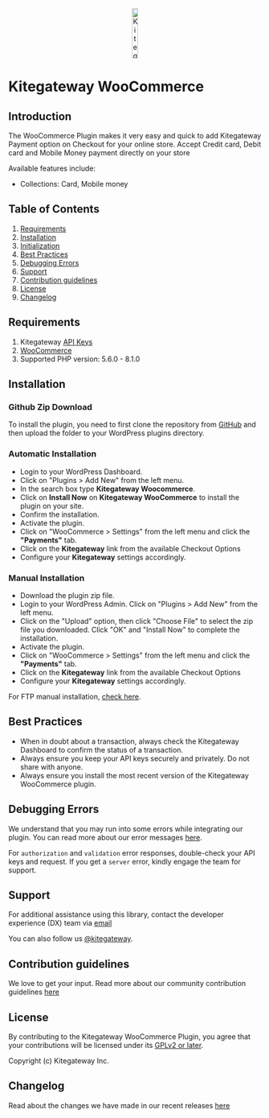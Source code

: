 <p align="center">
    <img title="Kitegateway" height="100" src="https://kitegateway.com/home/img/logo.png" width="15%"/>
</p>

# Kitegateway WooCommerce

## Introduction

The WooCommerce Plugin makes it very easy and quick to add Kitegateway Payment option on Checkout for your online store. Accept Credit card, Debit card and Mobile Money payment directly on your store

Available features include:

- Collections: Card, Mobile money

## Table of Contents

1. [Requirements](#requirements)
2. [Installation](#installation)
3. [Initialization](#initialization)
4. [Best Practices](#best-practices)
5. [Debugging Errors](#debugging-errors)
6. [Support](#support)
7. [Contribution guidelines](#contribution-guidelines)
8. [License](#license)
9. [Changelog](#changelog)

## Requirements

1. Kitegateway [API Keys](https://docs.kitegateway.com)
2. [WooCommerce](https://woocommerce.com/)
3. Supported PHP version: 5.6.0 - 8.1.0

## Installation

### Github Zip Download

To install the plugin, you need to first clone the repository from [GitHub](https://github.com/kitegateway/wooCommerce) and then upload the folder to your WordPress plugins directory.

### Automatic Installation

- Login to your WordPress Dashboard.
- Click on "Plugins > Add New" from the left menu.
- In the search box type **Kitegateway Woocommerce**.
- Click on **Install Now** on **Kitegateway WooCommerce** to install the plugin on your site.
- Confirm the installation.
- Activate the plugin.
- Click on "WooCommerce > Settings" from the left menu and click the **"Payments"** tab.
- Click on the **Kitegateway** link from the available Checkout Options
- Configure your **Kitegateway** settings accordingly.

### Manual Installation

- Download the plugin zip file.
- Login to your WordPress Admin. Click on "Plugins > Add New" from the left menu.
- Click on the "Upload" option, then click "Choose File" to select the zip file you downloaded. Click "OK" and "Install Now" to complete the installation.
- Activate the plugin.
- Click on "WooCommerce > Settings" from the left menu and click the **"Payments"** tab.
- Click on the **Kitegateway** link from the available Checkout Options
- Configure your **Kitegateway** settings accordingly.

For FTP manual installation, [check here](https://wordpress.org/documentation/article/manage-plugins/).

## Best Practices

- When in doubt about a transaction, always check the Kitegateway Dashboard to confirm the status of a transaction.
- Always ensure you keep your API keys securely and privately. Do not share with anyone.
- Always ensure you install the most recent version of the Kitegateway WooCommerce plugin.

## Debugging Errors

We understand that you may run into some errors while integrating our plugin. You can read more about our error messages [here](https://docs.kitegateway.com/getting-started/errors).

For `authorization` and `validation` error responses, double-check your API keys and request. If you get a `server` error, kindly engage the team for support.

## Support

For additional assistance using this library, contact the developer experience (DX) team via [email](mailto:tech@kitegateway.com)

You can also follow us [@kitegateway](https://x.com/kitegateway).

## Contribution guidelines

We love to get your input. Read more about our community contribution guidelines [here](/CONTRIBUTING.md)

## License

By contributing to the Kitegateway WooCommerce Plugin, you agree that your contributions will be licensed under its [GPLv2 or later](/LICENSE).

Copyright (c) Kitegateway Inc.

## Changelog

Read about the changes we have made in our recent releases [here](/CHANGELOG.md)

